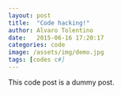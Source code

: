```yaml
---
layout: post
title:  "Code hacking!"
author: Alvaro Tolentino
date:   2015-06-16 17:20:17
categories: code
image: /assets/img/demo.jpg
tags: [codes c#]
---
```

This code post is a dummy post.
